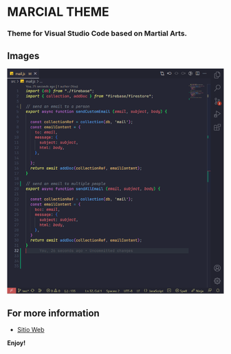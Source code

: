 # MARCIAL THEME

### Theme for Visual Studio Code based on Martial Arts.
## Images

![Screenshot](https://raw.githubusercontent.com/TinchoLalo/marcial-theme/main/Screenshot.png)

## For more information

* [Sitio Web](http://codernauta.com)


**Enjoy!**
